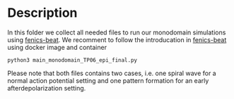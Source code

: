 # Description

In this folder we collect all needed files to run our monodomain simulations using [fenics-beat](https://github.com/finsberg/fenics-beat). We recomment to follow the introducation in [fenics-beat](https://github.com/finsberg/fenics-beat) using docker image and container
```
python3 main_monodomain_TP06_epi_final.py
```
Please note that both files contains two cases, i.e. one spiral wave for a normal action potential setting and one pattern formation for an early afterdepolarization setting. 
